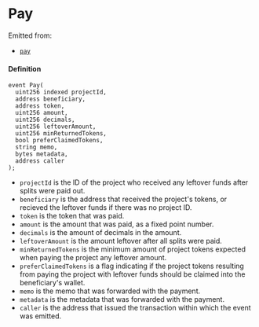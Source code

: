 # Pay

Emitted from:

* [`pay`](/dev/api/contracts/or-utilities/jbetherc20splitspayer/write/pay.md)

#### Definition

```
event Pay(
  uint256 indexed projectId,
  address beneficiary,
  address token,
  uint256 amount,
  uint256 decimals,
  uint256 leftoverAmount,
  uint256 minReturnedTokens,
  bool preferClaimedTokens,
  string memo,
  bytes metadata,
  address caller
);
```

* `projectId` is the ID of the project who received any leftover funds after splits were paid out.
* `beneficiary` is the address that received the project's tokens, or recieved the leftover funds if there was no project ID. 
* `token` is the token that was paid.
* `amount` is the amount that was paid, as a fixed point number.
* `decimals` is the amount of decimals in the amount.
* `leftoverAmount` is the amount leftover after all splits were paid. 
* `minReturnedTokens` is the minimum amount of project tokens expected when paying the project any leftover amount. 
* `preferClaimedTokens` is a flag indicating if the project tokens resulting from paying the project with leftover funds should be claimed into the beneficiary's wallet.
* `memo` is the memo that was forwarded with the payment.
* `metadata` is the metadata that was forwarded with the payment.
* `caller` is the address that issued the transaction within which the event was emitted.
